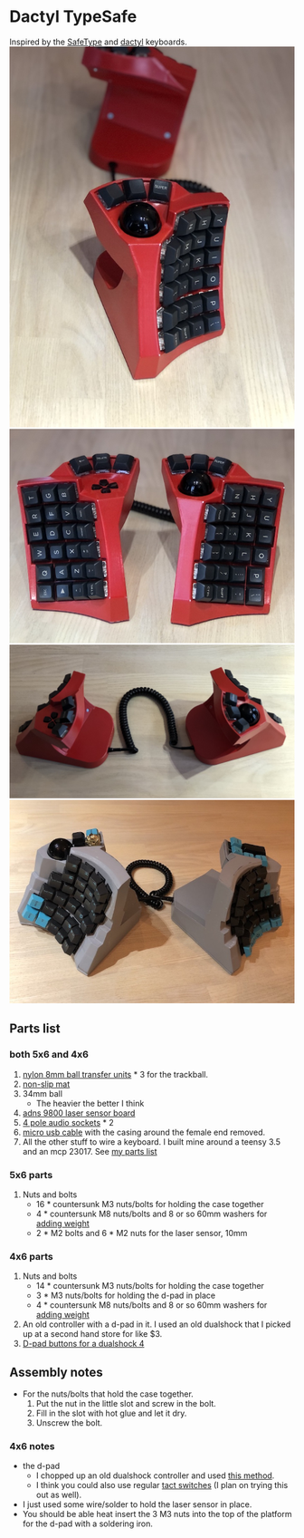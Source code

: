 # Dactyl TypeSafe
Inspired by the [SafeType](https://safetype.com/index.php) and [dactyl](https://github.com/adereth/dactyl-keyboard) keyboards.
![right](things/4x6/typesafe-right.jpg)
![both](things/4x6/typesafe-both.jpg)
![top](things/4x6/typesafe-top.jpg)
![big](things/5x6/typesafe-both.jpeg)

## Parts list
### both 5x6 and 4x6
1. [nylon 8mm ball transfer units](https://www.aliexpress.com/item/32839736943.html) * 3 for the trackball.
2. [non-slip mat](https://www.amazon.com/ROOS-Self-Stick-Anti-Skid-Furniture-Protectors/dp/B01K7JFXAA)
3. 34mm ball
    - The heavier the better I think
3. [adns 9800 laser sensor board](https://www.tindie.com/products/jkicklighter/adns-9800-laser-motion-sensor/)
4. [4 pole audio sockets](https://www.aliexpress.com/item/4000105730426.html) * 2
5. [micro usb cable](https://www.amazon.com/UGREEN-Adapter-Samsung-Controller-Android/dp/B00N9S9Z0G) with the casing around the female end removed.
6. All the other stuff to wire a keyboard. I built mine around a teensy 3.5 and an mcp 23017. See [my parts list](teensy3#parts-list)

### 5x6 parts
1. Nuts and bolts
    - 16 * countersunk M3 nuts/bolts for holding the case together
    - 4 * countersunk M8 nuts/bolts and 8 or so 60mm washers for [adding weight](things/5x6/weight.jpeg)
    - 2 * M2 bolts and 6 * M2 nuts for the laser sensor, 10mm

### 4x6 parts
1. Nuts and bolts
    - 14 * countersunk M3 nuts/bolts for holding the case together
    - 3 * M3 nuts/bolts for holding the d-pad in place
    - 4 * countersunk M8 nuts/bolts and 8 or so 60mm washers for [adding weight](things/5x6/weight.jpeg)
2. An old controller with a d-pad in it. I used an old dualshock that I picked up at a second hand store for like $3.
3. [D-pad buttons for a dualshock 4](https://www.aliexpress.com/item/32952683815.html)

## Assembly notes
- For the nuts/bolts that hold the case together.
    1. Put the nut in the little slot and screw in the bolt.
    2. Fill in the slot with hot glue and let it dry.
    3. Unscrew the bolt.
### 4x6 notes
- the d-pad
    - I chopped up an old dualshock controller and used [this method](https://learn.adafruit.com/super-game-pi/prep-button-pcbs).
    - I think you could also use regular [tact switches](https://www.aliexpress.com/item/1058764733.html) (I plan on trying this out as well).
- I just used some wire/solder to hold the laser sensor in place.
- You should be able heat insert the 3 M3 nuts into the top of the platform for the d-pad with a soldering iron.
